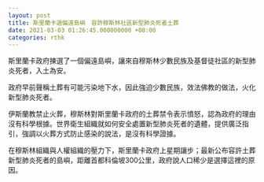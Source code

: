 ```yaml
---
layout: post
title: 斯里蘭卡選偏遠島嶼　容許穆斯林社區新型肺炎死者土葬
date: 2021-03-03 01:26:45.000000000 +08:00
categories: rthk
---
```


斯里蘭卡政府揀選了一個偏遠島嶼，讓來自穆斯林少數民族及基督徒社區的新型肺炎死者，入土為安。

政府早前聲稱土葬有可能污染地下水，因此強迫少數民族，效法佛教的做法，火化新型肺炎死者。

伊斯蘭教禁止火葬，穆斯林對斯里蘭卡政府的土葬禁令表示憤怒，認為政府的理由沒有科學根據。世界衛生組織就如何安全處置新型肺炎死者的遺體，提供廣泛指引，強調以火葬方式防止感染的說法，是沒有科學證據。

在穆斯林組織與人權組織的壓力下，斯里蘭卡政府上星期讓步；最新公布容許土葬新型肺炎死者的島嶼，距離首都科倫坡300公里，政府說人口稀少是選擇這裡的原因。
